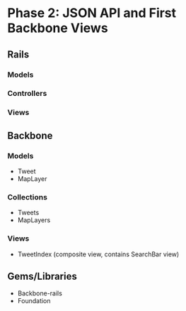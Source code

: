 # Phase 2: JSON API and First Backbone Views

## Rails
### Models

### Controllers

### Views

## Backbone
### Models
* Tweet
* MapLayer

### Collections
* Tweets
* MapLayers

### Views
* TweetIndex (composite view, contains SearchBar view)

## Gems/Libraries
* Backbone-rails
* Foundation